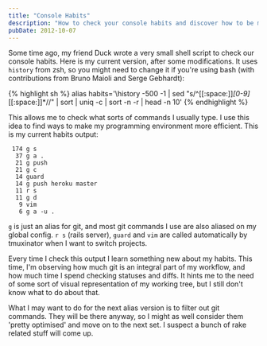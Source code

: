 ```yaml
---
title: "Console Habits"
description: "How to check your console habits and discover how to be more efficient on the command line."
pubDate: 2012-10-07
---
```


Some time ago, my friend Duck wrote a very small shell script to check our console habits. Here is my current version, after some modifications. It uses `history` from zsh, so you might need to change it if you're using bash (with contributions from Bruno Maioli and Serge Gebhardt):

{% highlight sh %}
alias habits='\history -500 -1 | sed "s/^[[:space:]]*[0-9]*[[:space:]]*//" | sort | uniq -c | sort -n -r | head -n 10'
{% endhighlight %}

This allows me to check what sorts of commands I usually type. I use this idea to find ways to make my programming environment more efficient. This is my current habits output:

     174 g s
      37 g a .
      21 g push
      21 g c
      14 guard
      14 g push heroku master
      11 r s
      11 g d
       9 vim
       6 g a -u .

`g` is just an alias for git, and most git commands I use are also aliased on my global config. `r s` (rails server), `guard` and `vim` are called automatically by tmuxinator when I want to switch projects.

Every time I check this output I learn something new about my habits. This time, I'm observing how much git is an integral part of my workflow, and how much time I spend checking statuses and diffs. It hints me to the need of some sort of visual representation of my working tree, but I still don't know what to do about that.

What I may want to do for the next alias version is to filter out git commands. They will be there anyway, so I might as well consider them 'pretty optimised' and move on to the next set. I suspect a bunch of rake related stuff will come up.
